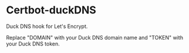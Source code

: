 # Certbot-duckDNS

Duck DNS hook for Let's Encrypt.

Replace "DOMAIN" with your Duck DNS domain name and "TOKEN" with your Duck DNS token.

